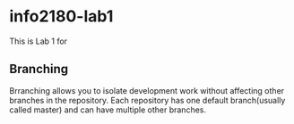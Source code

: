 # info2180-lab1

This is Lab 1 for <Corey Anderson>

## Branching

Brranching allows you to isolate development work without affecting other branches in the repository.
Each repository has one default branch(usually called master) and can have multiple other branches.